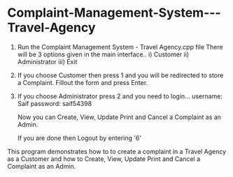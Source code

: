 # Complaint-Management-System---Travel-Agency

1. Run the Complaint Management System - Travel Agency.cpp file
  There will be 3 options given in the main interface..
    i)   Customer
    ii)  Administrator
    iii) Exit
2. If you choose Customer then press 1 and you will be redirected to store a Complaint. Fillout the form and press Enter.
3. If you choose Administrator press 2 and you need to login...
    username: Saif
    password: saif54398
    
    Now you can Create, View, Update Print and Cancel a Complaint as an Admin.
    
    If you are done then Logout by entering '6'
 
 
 This program demonstrates how to to create a complaint in a Travel Agency as a Customer and how to Create, View, Update Print and Cancel a Complaint as an Admin.
 
